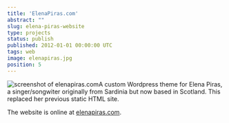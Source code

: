 ```yaml
---
title: 'ElenaPiras.com'
abstract: ""
slug: elena-piras-website
type: projects
status: publish
published: 2012-01-01 00:00:00 UTC
tags: web
image: elenapiras.jpg
position: 5
---
```


![screenshot of elenapiras.com](https://farm9.staticflickr.com/8205/8179349266_00076c2c25_b.jpg)A custom Wordpress theme for Elena Piras, a singer/songwiter originally
from Sardinia but now based in Scotland. This replaced her previous
static HTML site.

The website is online at [elenapiras.com][1].



[1]: http://elenapiras.com/
